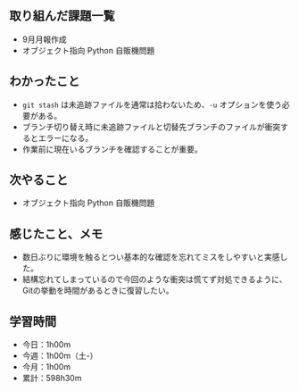 ## 取り組んだ課題一覧
- 9月月報作成
- オブジェクト指向 Python 自販機問題
## わかったこと
- `git stash` は未追跡ファイルを通常は拾わないため、`-u` オプションを使う必要がある。
- ブランチ切り替え時に未追跡ファイルと切替先ブランチのファイルが衝突するとエラーになる。
- 作業前に現在いるブランチを確認することが重要。
## 次やること
- オブジェクト指向 Python 自販機問題
## 感じたこと、メモ
- 数日ぶりに環境を触るとつい基本的な確認を忘れてミスをしやすいと実感した。  
- 結構忘れてしまっているので今回のような衝突は慌てず対処できるように、Gitの挙動を時間があるときに復習したい。
## 学習時間
- 今日：1h00m
- 今週：1h00m（土-）
- 今月：1h00m
- 累計：598h30m